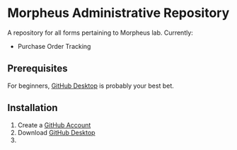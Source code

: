 # Morpheus Administrative Repository
A repository for all forms pertaining to Morpheus lab. Currently:

- Purchase Order Tracking

## Prerequisites
For beginners, [GitHub Desktop]( https://desktop.github.com/) is probably your best bet. 
## Installation
1. Create a [GitHub Account]( https://github.com/join)
2. Download [GitHub Desktop]( https://desktop.github.com/)
3. 


